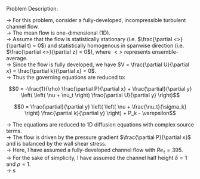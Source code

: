 Problem Description:

-> For this problem, consider a fully-developed, incompressible turbulent channel flow.   
-> The mean flow is one-dimensional (1D).  
-> Assume that the flow is statistically stationary (i.e. $\frac{\partial <>}{\partial t} = 0$) and statistically homogenous in spanwise direction (i.e. $\frac{\partial <>}{\partial z} = 0$), where $<>$ represents ensemble-average.  
-> Since the flow is fully developed, we have $V = \frac{\partial U}{\partial x} = \frac{\partial k}{\partial x} = 0$.  
-> Thus the governing equations are reduced to:

$$0 = -\frac{1}{\rho} \frac{\partial P}{\partial x} + \frac{\partial}{\partial y} \left( \left( \nu + \nu_t \right) \frac{\partial U}{\partial y} \right)$$

$$0 = \frac{\partial}{\partial y} \left( \left( \nu + \frac{\nu_t}{\sigma_k} \right) \frac{\partial k}{\partial y} \right) + P_k - \varepsilon$$

-> The equations are reduced to 1D diffusion equations with complex source terms.  
-> The flow is driven by the pressure gradient $\frac{\partial P}{\partial x}$ and is balanced by the wall shear stress.  
-> Here, I have assumed a fully-developed channel flow with $Re_{\tau} = 395$.  
-> For the sake of simplicity, I have assumed the channel half height $\delta = 1$ and $\rho = 1$.  
-> s
